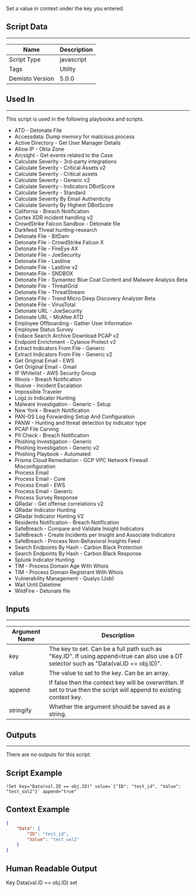 Set a value in context under the key you entered.

## Script Data
---

| **Name** | **Description** |
| --- | --- |
| Script Type | javascript |
| Tags | Utility |
| Demisto Version | 5.0.0 |

## Used In
---
This script is used in the following playbooks and scripts.
* ATD - Detonate File
* Accessdata: Dump memory for malicious process
* Active Directory - Get User Manager Details
* Allow IP - Okta Zone
* Arcsight - Get events related to the Case
* Calculate Severity - 3rd-party integrations
* Calculate Severity - Critical Assets v2
* Calculate Severity - Critical assets
* Calculate Severity - Generic v2
* Calculate Severity - Indicators DBotScore
* Calculate Severity - Standard
* Calculate Severity By Email Authenticity
* Calculate Severity By Highest DBotScore
* California - Breach Notification
* Cortex XDR incident handling v2
* CrowdStrike Falcon Sandbox - Detonate file
* Darkfeed Threat hunting-research
* Detonate File - BitDam
* Detonate File - CrowdStrike Falcon X
* Detonate File - FireEye AX
* Detonate File - JoeSecurity
* Detonate File - Lastline
* Detonate File - Lastline v2
* Detonate File - SNDBOX
* Detonate File - Symantec Blue Coat Content and Malware Analysis Beta
* Detonate File - ThreatGrid
* Detonate File - ThreatStream
* Detonate File - Trend Micro Deep Discovery Analyzer Beta
* Detonate File - VirusTotal
* Detonate URL - JoeSecurity
* Detonate URL - McAfee ATD
* Employee Offboarding - Gather User Information
* Employee Status Survey
* Endace Search Archive Download PCAP v2
* Endpoint Enrichment - Cylance Protect v2
* Extract Indicators From File - Generic
* Extract Indicators From File - Generic v2
* Get Original Email - EWS
* Get Original Email - Gmail
* IP Whitelist - AWS Security Group
* Illinois - Breach Notification
* Illusive - Incident Escalation
* Impossible Traveler
* Logz.io Indicator Hunting
* Malware Investigation - Generic - Setup
* New York - Breach Notification
* PAN-OS Log Forwarding Setup And Configuration
* PANW - Hunting and threat detection by indicator type
* PCAP File Carving
* PII Check - Breach Notification
* Phishing Investigation - Generic
* Phishing Investigation - Generic v2
* Phishing Playbook - Automated
* Prisma Cloud Remediation - GCP VPC Network Firewall Misconfiguration
* Process Email
* Process Email - Core
* Process Email - EWS
* Process Email - Generic
* Process Survey Response
* QRadar - Get offense correlations v2
* QRadar Indicator Hunting
* QRadar Indicator Hunting V2
* Residents Notification - Breach Notification
* SafeBreach - Compare and Validate Insight Indicators
* SafeBreach - Create Incidents per Insight and Associate Indicators
* SafeBreach - Process Non-Behavioral Insights Feed
* Search Endpoints By Hash - Carbon Black Protection
* Search Endpoints By Hash - Carbon Black Response
* Splunk Indicator Hunting
* TIM - Process Domain Age With Whois
* TIM - Process Domain Registrant With Whois
* Vulnerability Management - Qualys (Job)
* Wait Until Datetime
* WildFire - Detonate file

## Inputs
---

| **Argument Name** | **Description** |
| --- | --- |
| key | The key to set. Can be a full path such as "Key.ID". If using append=true can also use a DT selector such as "Data\(val.ID == obj.ID\)". |
| value | The value to set to the key. Can be an array. |
| append | If false then the context key will be overwritten. If set to true then the script will append to existing context key. |
| stringify | Whether the argument should be saved as a string. |

## Outputs
---
There are no outputs for this script.


## Script Example
```!Set key="Data(val.ID == obj.ID)" value=`{"ID": "test_id", "Value": "test_val2"}` append="true"```

## Context Example
```json
{
    "Data": {
        "ID": "test_id",
        "Value": "test_val2"
    }
}
```

## Human Readable Output
Key Data(val.ID == obj.ID) set
